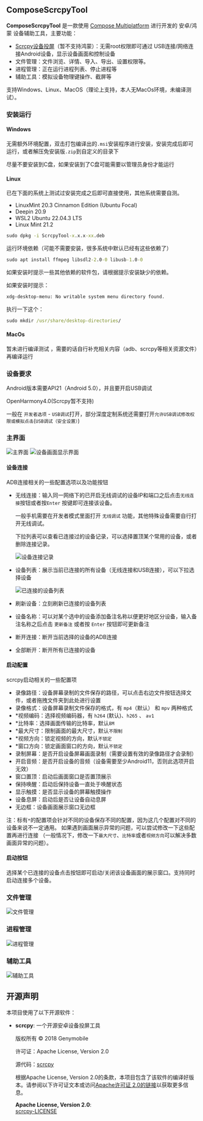 ## ComposeScrcpyTool

**ComposeScrcpyTool** 是一款使用 [Compose Multiplatform](https://github.com/JetBrains/compose-multiplatform) 
进行开发的 安卓/鸿蒙 设备辅助工具，主要功能：

- [Scrcpy设备投屏](https://github.com/Genymobile/scrcpy)（暂不支持鸿蒙）：无需root权限即可通过 USB连接/网络连接Android设备，显示设备画面和控制设备
- 文件管理：文件浏览、详情、导入、导出、设置权限等。
- 进程管理：正在运行进程列表、停止进程等
- 辅助工具：模拟设备物理键操作、截屏等

支持Windows、Linux、MacOS（理论上支持，本人无MacOs环境，未编译测试）。

### 安装运行

#### Windows

无需额外环境配置，双击打包编译出的`.msi`安装程序进行安装，安装完成后即可运行，或者解压免安装版`.zip`到自定义的目录下

尽量不要安装到C盘，如果安装到了C盘可能需要以管理员身份才能运行

#### Linux

已在下面的系统上测试过安装完成之后即可直接使用，其他系统需要自测。
  - LinuxMint 20.3 Cinnamon Edition (Ubuntu Focal)
  - Deepin 20.9
  - WSL2 Ubuntu 22.04.3 LTS
- Linux Mint 21.2

```cmd
sudo dpkg -i ScrcpyTool-x.x.x-xx.deb
```

运行环境依赖（可能不需要安装，很多系统中默认已经有这些依赖了）

```cmd
sudo apt install ffmpeg libsdl2-2.0-0 libusb-1.0-0
```

如果安装时提示一些其他依赖的软件包，请根据提示安装缺少的依赖。

如果安装时提示：

```cmd
xdg-desktop-menu: No writable system menu directory found.
```

执行一下这个：

```cmd
sudo mkdir /usr/share/desktop-directories/
```

#### MacOs

暂未进行编译测试 ，需要的话自行补充相关内容（adb、scrcpy等相关资源文件）再编译运行

### 设备要求
Android版本需要API21（Android 5.0），并且要开启USB调试

OpenHarmony4.0(Scrcpy暂不支持)

一般在 `开发者选项` - `USB调试`打开，部分深度定制系统还需要打开`允许USB调试修改权限或模拟点击`(`USB调试（安全设置）`)

### 主界面
![主界面](screens/img.png)
![设备画面显示界面](screens/img_1.png)

#### 设备连接

ADB连接相关的一些配置选项以及功能按钮

- 无线连接：输入同一网络下的已开启无线调试的设备IP和端口之后点击`无线连接`按钮或者按`Enter`
  按键即可连接该设备。

  一般手机需要在开发者模式里面打开 `无线调试` 功能，其他特殊设备需要自行打开无线调试。

  下拉列表可以查看已连接过的设备记录，可以选择置顶某个常用的设备，或者删除连接记录。

  ![设备连接记录](screens/img_2.png)

- 设备列表：展示当前已连接的所有设备（无线连接和USB连接），可以下拉选择设备

  ![已连接的设备列表](screens/img_3.png)

- 刷新设备：立刻刷新已连接的设备列表
- 设备名称：可以对某个选中的设备添加备注名称以便更好地区分设备，输入备注名称之后点击 `更新备注` 或者按 `Enter` 按钮即可更新备注
- 断开连接：断开当前选择的设备的ADB连接
- 全部断开：断开所有已连接的设备

#### 启动配置

scrcpy启动相关的一些配置项

- 录像路径：设备屏幕录制的文件保存的路径，可以点击右边文件按钮选择文件，或者拖拽文件夹到此处进行设置
- 录像格式：设备屏幕录制文件保存的格式，有 `mp4`（默认） 和 `mpv` 两种格式
- *视频编码：选择视频编码器，有 `h264` (默认)、`h265` 、 `av1`
- *比特率：选择画面传输的比特率，默认`8M`
- *最大尺寸：限制画面的最大尺寸，默认`不限制`
- *视频方向：锁定视频的方向，默认`不锁定`
- *窗口方向：锁定画面窗口的方向，默认`不锁定`
- 录制屏幕：是否开启设备屏幕画面录制（需要设置有效的录像路径才会录制）
- 开启音频：是否开启设备的音频（设备需要至少Android11，否则此选项开启无效）
- 窗口置顶：启动后画面窗口是否置顶展示
- 保持唤醒：启动后保持设备一直处于唤醒状态
- 显示触摸：是否显示设备的屏幕触摸操作
- 设备息屏：启动后是否让设备自动息屏
- 无边框：设备画面展示窗口无边框

注：标有`*`的配置项会针对不同的设备保存不同的配置，因为这几个配置对不同的设备来说不一定通用。
如果遇到画面展示异常的问题，可以尝试修改一下这些配置再进行连接
（一般情况下，修改一下`最大尺寸`、`比特率`或者`视频方向`可以解决多数画面异常的问题）。

#### 启动按钮

选择某个已连接的设备点击按钮即可启动/关闭该设备画面的展示窗口。支持同时启动连接多个设备。

### 文件管理

![文件管理](screens/img_4.png)

### 进程管理

![进程管理](screens/img_5.png)

### 辅助工具

![辅助工具](screens/img_6.png)


## 开源声明

本项目使用了以下开源软件：

- **scrcpy**: 一个开源安卓设备投屏工具

  版权所有 © 2018 Genymobile

  许可证：Apache License, Version 2.0

  源代码：[scrcpy](https://github.com/Genymobile/scrcpy)

  根据Apache License, Version 2.0的条款，本项目包含了该软件的编译好版本。请参阅以下许可证文本或访问[Apache许可证 2.0的链接](http://www.apache.org/licenses/LICENSE-2.0)以获取更多信息。

  **Apache License, Version 2.0**:  
  [scrcpy-LICENSE](https://github.com/Genymobile/scrcpy/blob/master/LICENSE)
